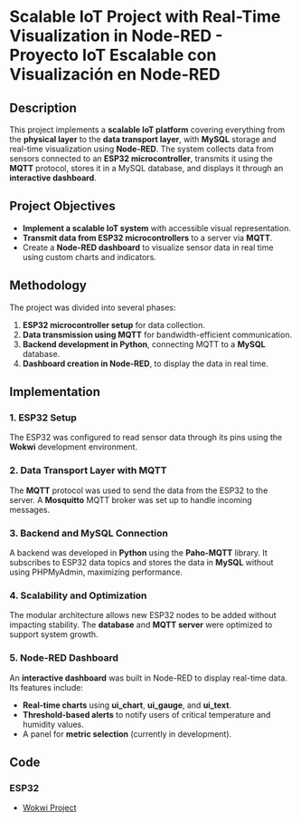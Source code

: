 # Scalable IoT Project with Real-Time Visualization in Node-RED - Proyecto IoT Escalable con Visualización en Node-RED

## Description
This project implements a **scalable IoT platform** covering everything from the **physical layer** to the **data transport layer**, with **MySQL** storage and real-time visualization using **Node-RED**. The system collects data from sensors connected to an **ESP32 microcontroller**, transmits it using the **MQTT** protocol, stores it in a MySQL database, and displays it through an **interactive dashboard**.

## Project Objectives
- **Implement a scalable IoT system** with accessible visual representation.
- **Transmit data from ESP32 microcontrollers** to a server via **MQTT**.
- Create a **Node-RED dashboard** to visualize sensor data in real time using custom charts and indicators.

## Methodology
The project was divided into several phases:
1. **ESP32 microcontroller setup** for data collection.
2. **Data transmission using MQTT** for bandwidth-efficient communication.
3. **Backend development in Python**, connecting MQTT to a **MySQL** database.
4. **Dashboard creation in Node-RED**, to display the data in real time.

## Implementation

### 1. ESP32 Setup
The ESP32 was configured to read sensor data through its pins using the **Wokwi** development environment.

### 2. Data Transport Layer with MQTT
The **MQTT** protocol was used to send the data from the ESP32 to the server. A **Mosquitto** MQTT broker was set up to handle incoming messages.

### 3. Backend and MySQL Connection
A backend was developed in **Python** using the **Paho-MQTT** library. It subscribes to ESP32 data topics and stores the data in **MySQL** without using PHPMyAdmin, maximizing performance.

### 4. Scalability and Optimization
The modular architecture allows new ESP32 nodes to be added without impacting stability. The **database** and **MQTT server** were optimized to support system growth.

### 5. Node-RED Dashboard
An **interactive dashboard** was built in Node-RED to display real-time data. Its features include:
- **Real-time charts** using **ui_chart**, **ui_gauge**, and **ui_text**.
- **Threshold-based alerts** to notify users of critical temperature and humidity values.
- A panel for **metric selection** (currently in development).

## Code
### ESP32
- [Wokwi Project](https://wokwi.com/projects/408634800407273473)




